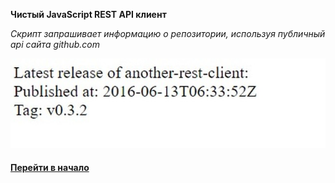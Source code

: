 **Чистый JavaScript REST API клиент**


*Скрипт запрашивает информацию о репозитории, используя публичный api сайта github.com*

![](../img/rest-api.jpg "rest-api")


#### [Перейти в начало](https://github.com/tsvetkovpro/sources#server)